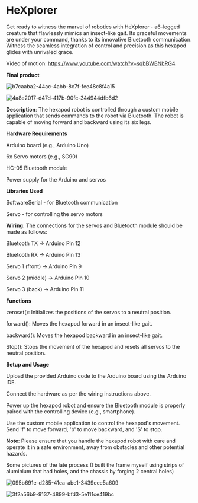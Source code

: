 # HeXplorer

Get ready to witness the marvel of robotics with HeXplorer - a6-legged creature that flawlessly mimics an insect-like gait. Its graceful movements are under your command, thanks to its innovative Bluetooth communication. Witness the seamless integration of control and precision as this hexapod glides with unrivaled grace.

Video of motion:
https://www.youtube.com/watch?v=sqbBWBNbRG4

**Final product**

![b7caaba2-44ac-4abb-8c7f-fee48c8f4a15](https://github.com/x-Bloodlust-x/Hexapod-robot-Arduino-/assets/127997008/6b334b80-2a11-49a8-93eb-3cf015e22223)



![4a8e2017-d47d-417b-90fc-344944dfb6d2](https://github.com/x-Bloodlust-x/Hexapod-robot-Arduino-/assets/127997008/fb0896cd-5150-447a-af53-79546eb4afe2)


**Description**: The hexapod robot is controlled through a custom mobile application that sends commands to the robot via Bluetooth. The robot is capable of moving forward and backward using its six legs.

**Hardware Requirements**

Arduino board (e.g., Arduino Uno)

6x Servo motors (e.g., SG90)

HC-05 Bluetooth module

Power supply for the Arduino and servos

**Libraries Used**

SoftwareSerial - for Bluetooth communication

Servo - for controlling the servo motors

**Wiring**: The connections for the servos and Bluetooth module should be made as follows:

Bluetooth TX  -> Arduino Pin 12

Bluetooth RX  -> Arduino Pin 13

Servo 1 (front) -> Arduino Pin 9

Servo 2 (middle) -> Arduino Pin 10

Servo 3 (back) -> Arduino Pin 11

**Functions**

zeroset(): Initializes the positions of the servos to a neutral position.

forward(): Moves the hexapod forward in an insect-like gait.

backward(): Moves the hexapod backward in an insect-like gait.

Stop(): Stops the movement of the hexapod and resets all servos to the neutral position.

**Setup and Usage**

Upload the provided Arduino code to the Arduino board using the Arduino IDE.

Connect the hardware as per the wiring instructions above.

Power up the hexapod robot and ensure the Bluetooth module is properly paired with the controlling device (e.g., smartphone).

Use the custom mobile application to control the hexapod's movement. Send 'f' to move forward, 'b' to move backward, and 'S' to stop.

**Note**: Please ensure that you handle the hexapod robot with care and operate it in a safe environment, away from obstacles and other potential hazards.

Some pictures of the late process (I built the frame myself using strips of aluminium that had holes, and the chassis by forging 2 central holes)

![095b691e-d285-41ea-abe1-3439eee5a609](https://github.com/x-Bloodlust-x/Hexapod-robot-Arduino-/assets/127997008/fac3a9f9-a10e-4bd5-9ff4-7e0e5023a866)

![3f2a56b9-9137-4899-bfd3-5e111ce419bc](https://github.com/x-Bloodlust-x/Hexapod-robot-Arduino-/assets/127997008/85d78968-ce61-4e84-88db-b746da15492f)


